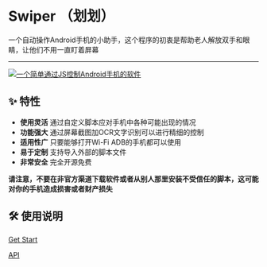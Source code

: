 # Swiper （划划）

一个自动操作Android手机的小助手，这个程序的初衷是帮助老人解放双手和眼睛，让他们不用一直盯着屏幕

---

[![一个简单通过JS控制Android手机的软件](https://img.youtube.com/vi/SMpmkeDoQeM/0.jpg)](https://www.youtube.com/watch?v=SMpmkeDoQeM)


## ✨ 特性

- **使用灵活** 通过自定义脚本应对手机中各种可能出现的情况
- **功能强大** 通过屏幕截图加OCR文字识别可以进行精细的控制
- **适用性广** 只要能够打开Wi-Fi ADB的手机都可以使用
- **易于定制** 支持导入外部的脚本文件
- **非常安全** 完全开源免费

**请注意，不要在非官方渠道下载软件或者从别人那里安装不受信任的脚本，这可能对你的手机造成损害或者财产损失**

## 🛠️ 使用说明

[Get Start](doc/getstart.md)

[API](doc/context.md)

